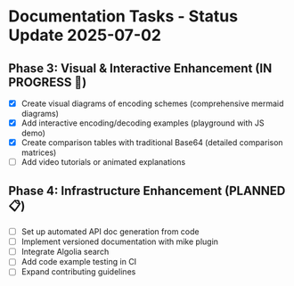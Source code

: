 # Documentation Tasks - Status Update 2025-07-02

## Phase 3: Visual & Interactive Enhancement (IN PROGRESS 🔄)
- [x] Create visual diagrams of encoding schemes (comprehensive mermaid diagrams)
- [x] Add interactive encoding/decoding examples (playground with JS demo)
- [x] Create comparison tables with traditional Base64 (detailed comparison matrices)
- [ ] Add video tutorials or animated explanations

## Phase 4: Infrastructure Enhancement (PLANNED 📋)
- [ ] Set up automated API doc generation from code
- [ ] Implement versioned documentation with mike plugin
- [ ] Integrate Algolia search
- [ ] Add code example testing in CI
- [ ] Expand contributing guidelines
